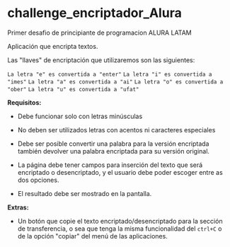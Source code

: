 # challenge_encriptador_Alura
Primer desafio de principiante de programacion ALURA LATAM


Aplicación que encripta textos.

Las "llaves" de encriptación que utilizaremos son las siguientes:

`La letra "e" es convertida a "enter"`
`La letra "i" es convertida a "imes"`
`La letra "a" es convertida a "ai"`
`La letra "o" es convertida a "ober"`
`La letra "u" es convertida a "ufat"`

**Requisitos:**
- Debe funcionar solo con letras minúsculas
- No deben ser utilizados letras con acentos ni caracteres especiales
- Debe ser posible convertir una palabra para la versión encriptada también devolver una palabra encriptada para su versión original. 

- La página debe tener campos para 
inserción del texto que será encriptado o desencriptado, y el usuario debe poder escoger entre as dos opciones.
- El resultado debe ser mostrado en la pantalla.

**Extras:**
- Un botón que copie el texto encriptado/desencriptado para la sección de transferencia, o sea que tenga la misma funcionalidad del `ctrl+C` o de la opción "copiar" del menú de las aplicaciones.
